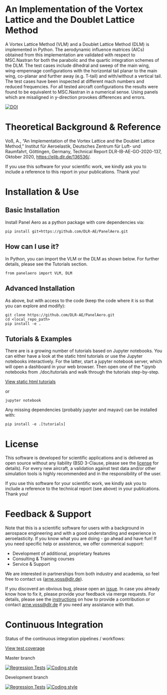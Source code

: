 # An Implementation of the Vortex Lattice and the Doublet Lattice Method
A Vortex Lattice Method (VLM) and a Doublet Lattice Method (DLM) is implemented in Python. The aerodynamic influence matrices (AICs) obtained from this implementation are validated with respect to MSC.Nastran for both the parabolic and the quartic integration schemes of the DLM. The test cases include dihedral and sweep of the main wing, wing-empennage configurations with the horizontal tail planar to the main wing, co-planar and further away (e.g. T-tail) and with/without a vertical tail. The test cases have been inspected at different mach numbers and reduced frequencies. For all tested aircraft configurations the results were found to be equivalent to MSC.Nastran in a numerical sense. Using panels which are misaligned in y-direction provokes differences and errors.

[![DOI](https://zenodo.org/badge/DOI/10.5281/zenodo.8343767.svg)](https://doi.org/10.5281/zenodo.8343767)

# Theoretical Background & Reference
Voß, A., “An Implementation of the Vortex Lattice and the Doublet Lattice Method,” Institut für Aeroelastik, Deutsches Zentrum für Luft- und Raumfahrt, Göttingen, Germany, Technical Report DLR-IB-AE-GO-2020-137, Oktober 2020, https://elib.dlr.de/136536/.

If you use this software for your scientific work, we kindly ask you to include a reference to this report in your publications. Thank you!

# Installation & Use
## Basic Installation 
Install Panel Aero as a python package with core dependencies via:

```
pip install git+https://github.com/DLR-AE/PanelAero.git
```
## How can I use it?
In Python, you can import the VLM or the DLM as shown below. For further details, please see the Tutorials section.

```
from panelaero import VLM, DLM
```

## Advanced Installation 
As above, but with access to the code (keep the code where it is so that you can explore and modify):

```
git clone https://github.com/DLR-AE/PanelAero.git
cd <local_repo_path>
pip install -e . 
```

## Tutorials & Examples
There are is a growing number of tutorials based on Jupyter notebooks. You can either have a look at the static html tutorials or use the Jupyter notebooks interactively. For the latter, start a jupyter notebook server, which will open a dashboard in your web browser. Then open one of the *.ipynb notebooks from ./doc/tutorials and walk through the tutorials step-by-step.

[View static html tutorials](https://dlr-ae.github.io/PanelAero/tutorials/)

or

```
jupyter notebook
```
Any missing dependencies (probably jupyter and mayavi) can be installed with:

```
pip install -e .[tutorials]
```


# License
This software is developed for scientific applications and is delivered as open source without any liability (BSD 3-Clause, please see the [license](LICENSE) for details). For every new aircraft, a validation against test data and/or other simulation tools is highly recommended and in the responsibility of the user. 

If you use this software for your scientific work, we kindly ask you to include a reference to the technical report (see above) in your publications. Thank you!

# Feedback & Support
Note that this is a scientific software for users with a background in aerospace engineering and with a good understanding and experience in aeroelasticity. If you know what you are doing - go ahead and have fun! If you need specific help or assistence, we offer commerical support:
- Development of additional, proprietary features
- Consulting & Training courses
- Service & Support

We are interested in partnerships from both industry and academia, so feel free to contact us (arne.voss@dlr.de).

If you discoverd an obvious bug, please open an [issue](https://github.com/DLR-AE/PanelAero/issues). In case you already know how to fix it, please provide your feedback via merge requests. For details, please see the [instructions](CONTRIBUTING.md) on how to provide a contribution or contact arne.voss@dlr.de if you need any assistance with that.

# Continuous Integration
Status of the continuous integration pipelines / workflows:

[View test coverage](https://dlr-ae.github.io/PanelAero/coverage/)

Master branch 

[![Regression Tests](https://github.com/DLR-AE/PanelAero/actions/workflows/regression-tests.yml/badge.svg?branch=master)](https://github.com/DLR-AE/PanelAero/actions/workflows/regression-tests.yml)
[![Coding style](https://github.com/DLR-AE/PanelAero/actions/workflows/coding-style.yml/badge.svg?branch=master)](https://github.com/DLR-AE/PanelAero/actions/workflows/coding-style.yml)

Development branch 

[![Regression Tests](https://github.com/DLR-AE/PanelAero/actions/workflows/regression-tests.yml/badge.svg?branch=devel)](https://github.com/DLR-AE/PanelAero/actions/workflows/regression-tests.yml)
[![Coding style](https://github.com/DLR-AE/PanelAero/actions/workflows/coding-style.yml/badge.svg?branch=devel)](https://github.com/DLR-AE/PanelAero/actions/workflows/coding-style.yml)

